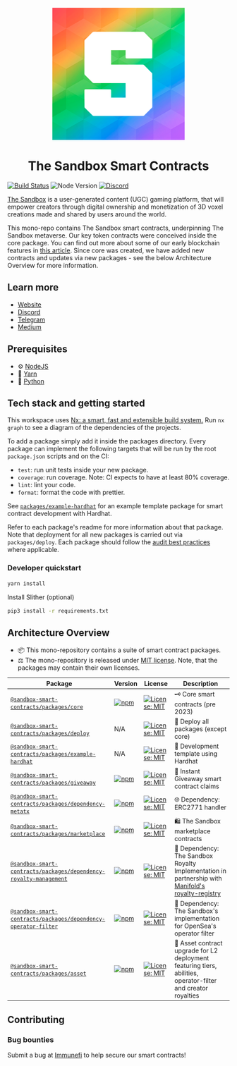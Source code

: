 <p align="center"><a href="https://sandbox.game"><img width="300" title="TSB" src='brand-assets/tsb_pride.png' /></a></p>

<h1 align="center">The Sandbox Smart Contracts</h1>

<a href="https://github.com/thesandboxgame/sandbox-smart-contracts/actions"><img alt="Build Status" src="https://github.com/thesandboxgame/sandbox-smart-contracts/actions/workflows/main.yml/badge.svg"/></a>
![Node Version](https://img.shields.io/badge/node-18.x-green)
[![Discord](https://img.shields.io/discord/497312527093334036.svg?label=Discord&logo=discord)](https://discord.com/invite/thesandboxgame)

[The Sandbox](https://sandbox.game) is a user-generated content (UGC) gaming platform, that will empower creators through digital ownership and monetization of 3D voxel creations made and shared by users around the world.

This mono-repo contains The Sandbox smart contracts, underpinning The Sandbox metaverse. Our key token contracts were conceived inside the core package. You can find out more about some of our early blockchain features in [this article](https://medium.com/sandbox-game/blockchain-features-in-the-sandbox-7db91fcc615c). Since core was created, we have added new contracts and updates via new packages - see the below Architecture Overview for more information.

## Learn more

- [Website](www.sandbox.game)
- [Discord](https://discordapp.com/invite/vAe4zvY)
- [Telegram](https://t.me/sandboxgame)
- [Medium](https://medium.com/sandbox-game)

## Prerequisites

- ⚙️ [NodeJS](https://nodejs.org/)
- 🧰 [Yarn](https://yarnpkg.com/)
- 🐍 [Python](https://www.python.org/)

## Tech stack and getting started

This workspace uses [Nx: a smart, fast and extensible build system.](https://nx.dev)
Run `nx graph` to see a diagram of the dependencies of the projects.

To add a package simply add it inside the packages directory. Every package can implement the following targets that will be run by the root `package.json` scripts and on the CI:

- `test`: run unit tests inside your new package.
- `coverage`: run coverage. Note: CI expects to have at least 80% coverage.
- `lint`: lint your code.
- `format`: format the code with prettier.

See [`packages/example-hardhat`](./packages/example-hardhat) for an example template package for smart contract development with Hardhat.

Refer to each package's readme for more information about that package. Note that deployment for all new packages is carried out via `packages/deploy`.
Each package should follow the [audit best practices](./audit-best-practices.md) where applicable.

### Developer quickstart

```bash
yarn install
```

Install Slither (optional)
```bash
pip3 install -r requirements.txt
```

## Architecture Overview

- 📦 This mono-repository contains a suite of smart contract packages.
- ⚖️ The mono-repository is released under [MIT license](./LICENSE). Note, that the packages may contain their own licenses.

| Package                                                                                                       | Version                                                                                                                                                                  | License                                                                                                  | Description                                                                                                                                                            |
|---------------------------------------------------------------------------------------------------------------|--------------------------------------------------------------------------------------------------------------------------------------------------------------------------|----------------------------------------------------------------------------------------------------------|------------------------------------------------------------------------------------------------------------------------------------------------------------------------|
| [`@sandbox-smart-contracts/packages/core`](./packages/core)                                                   | [![npm](https://img.shields.io/npm/v/@sandbox-smart-contracts/core)](https://www.npmjs.com/package/@sandbox-smart-contracts/core)                                        | [![License: MIT](https://img.shields.io/badge/License-MIT-blue.svg)](https://spdx.org/licenses/MIT.html) | 🗝️ Core smart contracts (pre 2023)                                                                                                                                      |
| [`@sandbox-smart-contracts/packages/deploy`](./packages/deploy)                                               | N/A                                                                                                                                                                      | [![License: MIT](https://img.shields.io/badge/License-MIT-blue.svg)](https://spdx.org/licenses/MIT.html) | 🚀 Deploy all packages (except core)                                                                                                                                    |
| [`@sandbox-smart-contracts/packages/example-hardhat`](./packages/example-hardhat)                             | N/A                                                                                                                                                                      | [![License: MIT](https://img.shields.io/badge/License-MIT-blue.svg)](https://spdx.org/licenses/MIT.html) | 👷 Development template using Hardhat                                                                                                                                   |
| [`@sandbox-smart-contracts/packages/giveaway`](./packages/giveaway)                                           | [![npm](https://img.shields.io/npm/v/@sandbox-smart-contracts/giveaway)](https://www.npmjs.com/package/@sandbox-smart-contracts/giveaway)                                | [![License: MIT](https://img.shields.io/badge/License-MIT-blue.svg)](https://spdx.org/licenses/MIT.html) | 🎁 Instant Giveaway smart contract claims                                                                                                                               |
| [`@sandbox-smart-contracts/packages/dependency-metatx`](./packages/dependency-metatx)                         | [![npm](https://img.shields.io/npm/v/@sandbox-smart-contracts/dependency-metatx)](https://www.npmjs.com/package/@sandbox-smart-contracts/dependency-metatx)              | [![License: MIT](https://img.shields.io/badge/License-MIT-blue.svg)](https://spdx.org/licenses/MIT.html) | 🌐 Dependency: ERC2771 handler                                                                                                                                          |
| [`@sandbox-smart-contracts/packages/marketplace`](./packages/marketplace)             | [![npm](https://img.shields.io/npm/v/@sandbox-smart-contracts/marketplace)](https://www.npmjs.com/package/@sandbox-smart-contracts/marketplace)             | [![License: MIT](https://img.shields.io/badge/License-MIT-blue.svg)](https://spdx.org/licenses/MIT.html) | 🛍️ The Sandbox marketplace contracts      |
| [`@sandbox-smart-contracts/packages/dependency-royalty-management`](./packages/dependency-royalty-management) | [![npm](https://img.shields.io/npm/v/@sandbox-smart-contracts/dependency-royalty-management)](https://www.npmjs.com/package/@sandbox-smart-contracts/royalty-management) | [![License: MIT](https://img.shields.io/badge/License-MIT-blue.svg)](https://spdx.org/licenses/MIT.html) | 🎨 Dependency: The Sandbox Royalty Implementation in partnership with [Manifold's royalty-registry](https://github.com/manifoldxyz/royalty-registry-solidity/tree/main) |
| [`@sandbox-smart-contracts/packages/dependency-operator-filter`](./packages/dependency-operator-filter)       | [![npm](https://img.shields.io/npm/v/@sandbox-smart-contracts/dependency-operator-filter)](https://www.npmjs.com/package/@sandbox-smart-contracts/operator-filter)       | [![License: MIT](https://img.shields.io/badge/License-MIT-blue.svg)](https://spdx.org/licenses/MIT.html) | 🤝 Dependency: The Sandbox's implementation for OpenSea's operator filter                                                                                               |
| [`@sandbox-smart-contracts/packages/asset`](./packages/asset)                                                 | [![npm](https://img.shields.io/npm/v/@sandbox-smart-contracts/asset)](https://www.npmjs.com/package/@sandbox-smart-contracts/asset)                                      | [![License: MIT](https://img.shields.io/badge/License-MIT-blue.svg)](https://spdx.org/licenses/MIT.html) | 🚗 Asset contract upgrade for L2 deployment featuring tiers, abilities, operator-filter and creator royalties                                                           |

## Contributing

### Bug bounties

Submit a bug at [Immunefi](https://immunefi.com/bounty/thesandbox/) to help secure our smart contracts!
